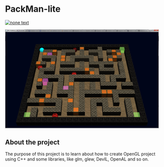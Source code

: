 # PackMan-lite

[![none text](https://img.shields.io/badge/<SUBJECT>-<STATUS>-<COLOR>.svg)](https://shields.io/)

![Screen of game](https://github.com/MaDRaGe/OpenGL-Game-Packman-lite/blob/master/Packman.PNG?raw=true)

## About the project
The purpose of this project is to learn about how to create OpenGL project using C++ and some libraries, like glm, glew, DevIL, OpenAL and so on.
